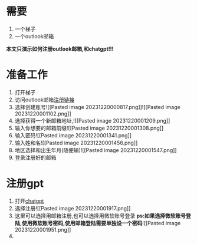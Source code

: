 # 需要
1. 一个梯子
2. 一个outlook邮箱

**本文只演示如何注册outlook邮箱,和chatgpt!!!**
# 准备工作
1. 打开梯子
2. 访问outlook邮箱[注册链接](https://www.microsoft.com/zh-cn/microsoft-365/outlook)
3. 选择创建账号![[Pasted image 20231220000817.png]]![[Pasted image 20231220001102.png]]
4. 选择获得一个新邮箱地址,![[Pasted image 20231220001209.png]]
5. 输入你想要的邮箱前缀![[Pasted image 20231220001308.png]]
6. 输入密码![[Pasted image 20231220001341.png]]
7. 输入姓和名![[Pasted image 20231220001456.png]]
8. 地区选择和出生年月(随便输)![[Pasted image 20231220001547.png]]
9. 登录注册好的邮箱
# 注册gpt
1. 打开[chatgpt](https://chat.openai.com/)
2. 选择注册![[Pasted image 20231220001917.png]]
3. 这里可以选择用邮箱注册,也可以选择用微软账号登录 **ps:如果选择微软账号登陆,使用微软账号密码,使用邮箱登陆需要单独设一个密码**![[Pasted image 20231220001951.png]]
4. 